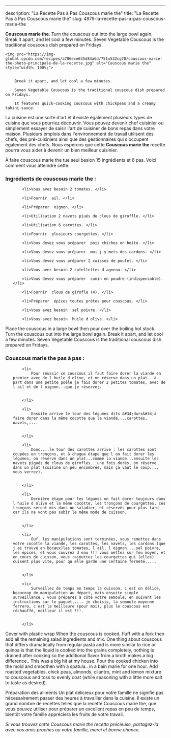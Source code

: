 ---
description: "La Recette Pas à Pas Couscous marie the"
title: "La Recette Pas à Pas Couscous marie the"
slug: 4979-la-recette-pas-a-pas-couscous-marie-the

<p>
	<strong>Couscous marie the</strong>. 
	Turn the couscous out into the large bowl again. Break it apart, and let cool a few minutes. Seven Vegetable Couscous is the traditional couscous dish prepared on Fridays.
</p>
<p>
	
	<img src="https://img-global.cpcdn.com/recipes/a706ece635d84a6d/751x532cq70/couscous-marie-the-photo-principale-de-la-recette.jpg" alt="Couscous marie the" style="width: 100%;">
	
	
		Break it apart, and let cool a few minutes.
	
		Seven Vegetable Couscous is the traditional couscous dish prepared on Fridays.
	
		It features quick-cooking couscous with chickpeas and a creamy tahini sauce.
	
</p>

La cuisine est une sorte d'art et il existe également plusieurs types de cuisine que vous pourriez découvrir. Vous pouvez devenir chef cuisinier ou simplement essayer de saisir l'art de cuisiner de bons repas dans votre maison. Plusieurs emplois dans l'environnement de travail utilisent des chefs, des pré-cuisiniers ainsi que des gestionnaires qui s'occupent également des chefs. Nous espérons que cette <strong> Couscous marie the </strong> recette pourra vous aider à devenir un bien meilleur cuisinier.

<!--inarticleads1-->

À faire couscous marie the tue seul besion 15 Ingrédients et 6 pas. Voici comment vous atteindre cette.

<h3>Ingrédients de couscous marie the :</h3>

<ol>
	
		<li>Vous avez besoin 2 tomates. </li>
	
		<li>Fournir  ail. </li>
	
		<li>Préparer  oignon. </li>
	
		<li>Utilisation 2 navets piués de clous de giroffle. </li>
	
		<li>Utilisation 6 carottes. </li>
	
		<li>Fournir  plusieurs courgettes. </li>
	
		<li>Vous devez vous préparer  pois chiches en boite. </li>
	
		<li>Vous devez vous préparer  moi j y mets des cardons. </li>
	
		<li>Vous devez vous préparer 2 cuisses de poulet. </li>
	
		<li>Vous avez besoin 2 cotellettes d agneau. </li>
	
		<li>Vous devez vous préparer  cumin en poudre (indispensable). </li>
	
		<li>Fournir  clous de girofle (4). </li>
	
		<li>Préparer  épices toutes prètes pour couscous. </li>
	
		<li>Vous avez besoin  sel poivre. </li>
	
		<li>Vous avez besoin  huile d olive. </li>
	
</ol>

Place the couscous in a large bowl then pour over the boiling hot stock. Turn the couscous out into the large bowl again. Break it apart, and let cool a few minutes. Seven Vegetable Couscous is the traditional couscous dish prepared on Fridays. 

<!--inarticleads2-->

<h3>Couscous marie the pas à pas :</h3>

<ol>
	
		<li>
			Pour réussir ce couscous il faut faire dorer la viande en premier avec de l huile d olive, et on réserve dans un plat...à part dans une petite poêle je fais dorer 2 petites tomates, avec de l ail et de l oignon...que je réserve;.
			
			
		</li>
	
		<li>
			Ensuite arrive le tour des légumes dits &#34;durs&#34;à faire dorer dans la même cocotte que la viande,...carottes, navets,....
			
			
		</li>
	
		<li>
			Donc....le tour des carottes arrive : les carottes sont coupées en tronçons, et à chaque étape que l on fait dorer les légumes, on réserve dans un plat...comme la viande...ensuite les navets piqués de clous de girofles...une fois dorés, on réserve dans un plat (cuisine un peu encombrée, mais ça vaut le coup..., vous verrez).
			
			
		</li>
	
		<li>
			Dernière étape pour les légumes on fait dorer toujours dans l huile d olive et la même cocotte, les tronçons de courgettes, ces tronçons seront mis dans un saladier, et réservés pour plus tard car ils ne vont pas subir le même mode de cuisson.
			
			
		</li>
	
		<li>
			Ouf, les manipulations sont terminées, vous remettez dans votre cocotte la viande, les carottes, les navets, les cardons (que j ai trouvé en bocaux)les tomates, l ail, l oignon....sel poivre, les épices, et vous couvrez d eau !!! vous mettez sur feu moyen, et en cours de cuisson, vous rajouttez les courgettes qui (elles) cuisent plus vite, pour qu elle garde une certaine fermeté.....
			
			
		</li>
	
		<li>
			Surveillez de temps en temps la cuisson, c est un délice, beaucoup de manipulation au départ, mais ensuite simple surveillance ; vous préparez à côté votre semoule, en suivant les instructions sur le paquet,.... je choisis, la semoule moyenne ferrero, c est la meilleure (pour moi), plus le couscous est réchauffé, meilleur il est !!!.
			
			
		</li>
	
</ol>

Cover with plastic wrap When the couscous is cooked, fluff with a fork then add all the remaining salad ingredients and mix. One thing about couscous that differs dramatically from regular pasta and is more similar to rice or quinoa is that the liquid is cooked into the grains completely, nothing is drained after cooking so the additional flavor from a broth makes a big difference.. This was a big hit at my house. Pour the cooked chicken into the mold and smoothen with a spatula.. in a bain marie for one hour. Add roasted vegetables, chick peas, almonds, cilantro, mint and lemon mixture to couscous and toss to evenly coat (while seasoning with a little more salt to taste as desired). 

<!--inarticleads1-->

<p>
Préparation des aliments Un plat délicieux pour votre famille ne signifie pas nécessairement passer des heures à travailler dans la cuisine. Il existe un grand nombre de recettes telles que la recette Couscous marie the, que vous pouvez utiliser pour préparer un excellent repas en peu de temps, bientôt votre famille appréciera les fruits de votre travail.
</p>

<p>
<i>Si vous trouvez cette Couscous marie the recette précieuse, partagez-la avec vos amis proches ou votre famille, merci et bonne chance.</i>
</p>

